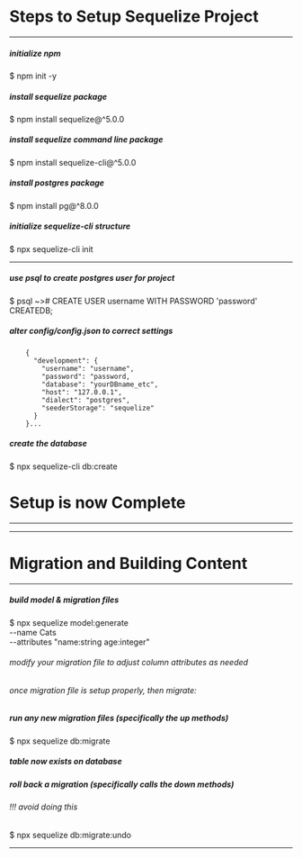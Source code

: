 # Steps to Setup Sequelize Project
---------

##### initialize npm
$ npm init -y

##### install sequelize package
$ npm install sequelize@^5.0.0

##### install sequelize command line package
$ npm install sequelize-cli@^5.0.0

##### install postgres package
$ npm install pg@^8.0.0

##### initialize sequelize-cli structure
$ npx sequelize-cli init

---------

##### use psql to create postgres user for project
$ psql
~># CREATE USER username WITH PASSWORD 'password' CREATEDB;

##### alter config/config.json to correct settings
        {
          "development": {
            "username": "username",
            "password": "password,
            "database": "yourDBname_etc",
            "host": "127.0.0.1",
            "dialect": "postgres",
            "seederStorage": "sequelize"
          }
        }...

##### create the database
$ npx sequelize-cli db:create


# Setup is now Complete

---------
---------

# Migration and Building Content
---------

##### build model & migration files
$ npx sequelize model:generate \
--name Cats \
--attributes "name:string age:integer"

###### modify your migration file to adjust column attributes as needed
###### once migration file is setup properly, then migrate:

##### run any new migration files (specifically the up methods)
$ npx sequelize db:migrate

##### table now exists on database

##### roll back a migration (specifically calls the down methods)
###### !!! avoid doing this
$ npx sequelize db:migrate:undo



---------
